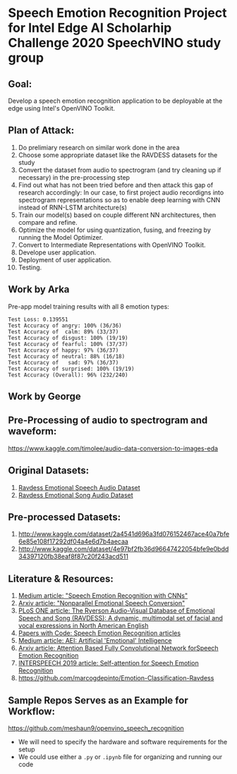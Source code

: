 # Speech Emotion Recognition Project for Intel Edge AI Scholarhip Challenge 2020 SpeechVINO study group

## Goal:
Develop a speech emotion recognition application to be deployable at the edge using Intel's OpenVINO Toolkit.

## Plan of Attack:
1. Do prelimiary research on similar work done in the area
2. Choose some appropriate dataset like the RAVDESS datasets for the study
3. Convert the dataset from audio to spectrogram (and try cleaning up if necessary) in the pre-processing step 
4. Find out what has not been tried before and then attack this gap of research accordingly: In our case, to first project audio recordigns into spectrogram representations so as to enable deep learning with CNN instead of RNN-LSTM architecture(s)
5. Train our model(s) based on couple different NN architectures, then compare and refine. 
6. Optimize the model for using quantization, fusing, and freezing by running the Model Optimizer. 
7. Convert to Intermediate Representations with OpenVINO Toolkit.
8. Develope user application.
9. Deployment of user application. 
10. Testing. 

## Work by Arka
Pre-app model training results with all 8 emotion types: 
```
Test Loss: 0.139551
Test Accuracy of angry: 100% (36/36)
Test Accuracy of  calm: 89% (33/37)
Test Accuracy of disgust: 100% (19/19)
Test Accuracy of fearful: 100% (37/37)
Test Accuracy of happy: 97% (36/37)
Test Accuracy of neutral: 88% (16/18)
Test Accuracy of   sad: 97% (36/37)
Test Accuracy of surprised: 100% (19/19)
Test Accuracy (Overall): 96% (232/240)
```

## Work by George

## Pre-Processing of audio to spectrogram and waveform:
https://www.kaggle.com/timolee/audio-data-conversion-to-images-eda

## Original Datasets: 
1. [Ravdess Emotional Speech Audio Dataset](https://www.kaggle.com/uwrfkaggler/ravdess-emotional-speech-audio)
2. [Ravdess Emotional Song Audio Dataset](https://www.kaggle.com/uwrfkaggler/ravdess-emotional-song-audio)

## Pre-processed Datasets: 
1. http://www.kaggle.com/dataset/2a4541d696a3fd076152467ace40a7bfe6e85e108f17292df04a4e6d7b4aecaa
2. http://www.kaggle.com/dataset/4e97bf2fb36d96647422054bfe9e0bdd34397120fb38eaf8f87c20f243acd511

## Literature & Resources:
1. [Medium article: "Speech Emotion Recognition with CNNs"](https://towardsdatascience.com/speech-emotion-recognition-with-convolution-neural-network-1e6bb7130ce3)
2. [Arxiv article: "Nonparallel Emotional Speech Conversion"](https://arxiv.org/abs/1811.01174)
3. [PLoS ONE article: The Ryerson Audio-Visual Database of Emotional Speech and Song (RAVDESS): A dynamic, multimodal set of facial and vocal expressions in North American English](https://journals.plos.org/plosone/article?id=10.1371/journal.pone.0196391)
4. [Papers with Code: Speech Emotion Recognition articles](https://paperswithcode.com/task/speech-emotion-recognition)
5. [Medium article: AEI: Artificial 'Emotional' Intelligence](https://towardsdatascience.com/aei-artificial-emotional-intelligence-ea3667d8ece)
6. [Arxiv article: Attention Based Fully Convolutional Network forSpeech Emotion Recognition](https://arxiv.org/pdf/1806.01506.pdf)
7. [INTERSPEECH 2019 article: Self-attention for Speech Emotion Recognition](http://publications.idiap.ch/downloads/papers/2019/Tarantino_INTERSPEECH_2019.pdf)
8. https://github.com/marcogdepinto/Emotion-Classification-Ravdess

## Sample Repos Serves as an Example for Workflow: 
https://github.com/meshaun9/openvino_speech_recognition
* We will need to specify the hardware and software requirements for the setup
* We could use either a `.py` or `.ipynb` file for organizing and running our code
